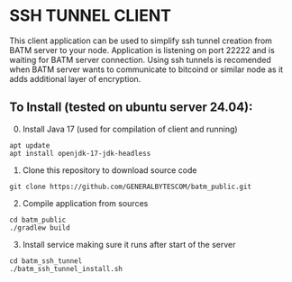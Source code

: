 # SSH TUNNEL CLIENT

This client application can be used to simplify ssh tunnel creation from BATM server to your node.
Application is listening on port 22222 and is waiting for BATM server connection.
Using ssh tunnels is recomended when BATM server wants to communicate to bitcoind or similar node as it adds additional layer of encryption.


## To Install (tested on ubuntu server 24.04):

0. Install Java 17 (used for compilation of client and running)
```
apt update
apt install openjdk-17-jdk-headless
```
1. Clone this repository to download source code
```
git clone https://github.com/GENERALBYTESCOM/batm_public.git
```
2. Compile application from sources
```
cd batm_public
./gradlew build
```
3. Install service making sure it runs after start of the server
```
cd batm_ssh_tunnel
./batm_ssh_tunnel_install.sh
```


